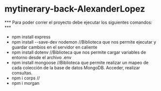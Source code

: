 # mytinerary-back-AlexanderLopez


*** Para poder correr el proyecto debe ejecutar los siguientes comandos: ***

  - npm install express
  - npm install --save-dev nodemon  //Biblioteca que nos permite ejecutar y guardar cambios en el servidor en caliente
  - npm install dotenv    //Biblioteca que nos permite cargar variables de entorno desde el archivo .env
  - npm install mongoose  //Biblioteca que permite realizar un mapeo de cada colección de la base de datos MongoDB. Acceder, realizar consultas. 
  - npm i corps //
  - npm i morgan 



